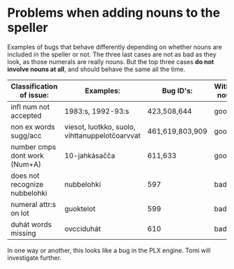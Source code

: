 # Problems when adding nouns to the speller

Examples of bugs that behave differently depending on whether nouns are included in the speller or not. The three last cases are not as bad as they look, as those numerals are really nouns. But the top three cases **do not involve nouns at all**, and should behave the same all the time.

|   Classification of issue:		| Examples:									| Bug ID's:		| Without nouns | With nouns
| --- | --- | --- | --- | ---
|  infl num not accepted			| 1983:s, 1992-93:s								| 423,508,644		| good				 | bad
|  non ex words sugg/acc			| viesot, luotkko, suolo, vihttanuppelotčoarvvat| 461,619,803,909	| good				 | bad
|  number cmps dont work (Num+A)	| 10-jahkásačča									| 611,633			| good				 | bad
|  does not recognize nubbelohki	| nubbelohki									| 597				| bad				 | good
|  numeral attr:s on lot			| guoktelot										| 599				| bad				 | good
|  duhát words missing			| ovcciduhát									| 610				| bad				 | good

In one way or another, this looks like a bug in the PLX engine. Tomi will investigate further.
